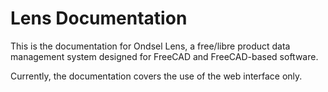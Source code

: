 # Lens Documentation

This is the documentation for Ondsel Lens, a free/libre product data management system designed for FreeCAD and FreeCAD-based software.

Currently, the documentation covers the use of the web interface only.
